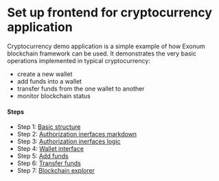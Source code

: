 # Set up frontend for cryptocurrency application

Cryptocurrency demo application is a simple example of how Exonum blockchain framework can be used. It demonstrates the very basic operations implemented in typical cryptocurrency:

- create a new wallet
- add funds into a wallet
- transfer funds from the one wallet to another
- monitor blockchain status

#### Steps

- Step 1: [Basic structure](step-1-basics.md)
- Step 2: [Authorization inerfaces markdown](step-2-auth-markdown.md)
- Step 3: [Authorization inerfaces logic](step-3-auth-logic.md)
- Step 4: [Wallet interface](step-4-wallet.md)
- Step 5: [Add funds](step-5-add-funds.md)
- Step 6: [Transfer funds](step-6-transfer-funds.md)
- Step 7: [Blockchain explorer](step-7-blockchain-explorer.md)
